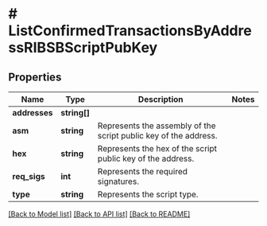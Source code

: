 # # ListConfirmedTransactionsByAddressRIBSBScriptPubKey

## Properties

Name | Type | Description | Notes
------------ | ------------- | ------------- | -------------
**addresses** | **string[]** |  |
**asm** | **string** | Represents the assembly of the script public key of the address. |
**hex** | **string** | Represents the hex of the script public key of the address. |
**req_sigs** | **int** | Represents the required signatures. |
**type** | **string** | Represents the script type. |

[[Back to Model list]](../../README.md#models) [[Back to API list]](../../README.md#endpoints) [[Back to README]](../../README.md)
